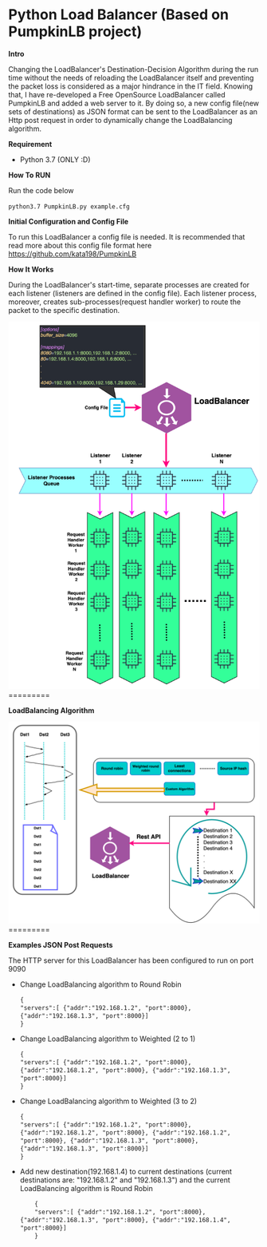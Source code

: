 Python Load Balancer (Based on PumpkinLB project)
=========
**Intro**

Changing the LoadBalancer's Destination-Decision Algorithm during the run time without the needs of reloading the LoadBalancer itself and preventing the packet loss is considered as a major hindrance in the IT field. Knowing that, I have re-developed a Free OpenSource LoadBalancer called PumpkinLB and added a web server to it. By doing so, a new config file(new sets of destinations) as JSON format can be sent to the LoadBalancer as an Http post request in order to dynamically change the LoadBalancing algorithm. 

**Requirement**

-   Python 3.7 (ONLY :D)

**How To RUN**

Run the code below

``python3.7 PumpkinLB.py example.cfg``

**Initial Configuration and Config File**

To run this LoadBalancer a config file is needed. It is recommended that read more about this config file format here https://github.com/kata198/PumpkinLB

**How It Works**

During the LoadBalancer's start-time, separate processes are created for each listener (listeners are defined in the config file). Each listener process, moreover, creates sub-processes(request handler worker) to route the packet to the specific destination.

<img src="https://raw.githubusercontent.com/nephilimboy/Python-LoadBalancer/master/Screen%20Shot%202019-11-04%20at%208.57.05%20AM.png" />
=========

**LoadBalancing Algorithm**

<img src="https://raw.githubusercontent.com/nephilimboy/Python-LoadBalancer/master/Screen%20Shot%202019-11-04%20at%208.56.41%20AM.png" />
=========

**Examples JSON Post Requests**

The HTTP server for this LoadBalancer has been configured to run on port 9090

* Change LoadBalancing algorithm to Round Robin

    ```
    {
    "servers":[ {"addr":"192.168.1.2", "port":8000}, {"addr":"192.168.1.3", "port":8000}]
    } 
    ````
    
* Change LoadBalancing algorithm to Weighted (2 to 1)

    ```
    {
    "servers":[ {"addr":"192.168.1.2", "port":8000}, {"addr":"192.168.1.2", "port":8000}, {"addr":"192.168.1.3", "port":8000}]
    } 
    ````

* Change LoadBalancing algorithm to Weighted (3 to 2)

    ```
    {
    "servers":[ {"addr":"192.168.1.2", "port":8000}, {"addr":"192.168.1.2", "port":8000}, {"addr":"192.168.1.2", "port":8000}, {"addr":"192.168.1.3", "port":8000}, {"addr":"192.168.1.3", "port":8000}]
    } 
    ````
    
* Add new destination(192.168.1.4) to current destinations (current destinations are: "192.168.1.2" and "192.168.1.3") and the current LoadBalancing algorithm is Round Robin

    ```
        {
        "servers":[ {"addr":"192.168.1.2", "port":8000}, {"addr":"192.168.1.3", "port":8000}, {"addr":"192.168.1.4", "port":8000}]
        } 
    ````